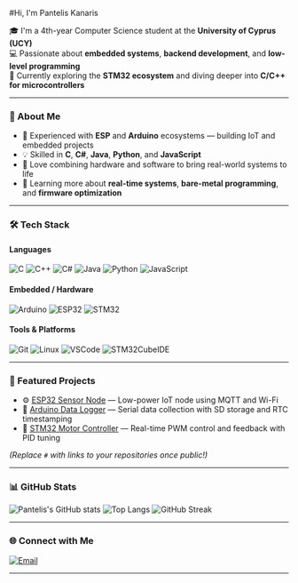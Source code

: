 #Hi, I'm Pantelis Kanaris

🎓 I'm a 4th-year Computer Science student at the **University of Cyprus (UCY)**  
💻 Passionate about **embedded systems**, **backend development**, and **low-level programming**  
🚀 Currently exploring the **STM32 ecosystem** and diving deeper into **C/C++ for microcontrollers**

---

### 🧠 About Me
- 🔧 Experienced with **ESP** and **Arduino** ecosystems — building IoT and embedded projects  
- 💡 Skilled in **C**, **C#**, **Java**, **Python**, and **JavaScript**  
- 🧰 Love combining hardware and software to bring real-world systems to life  
- 🌱 Learning more about **real-time systems**, **bare-metal programming**, and **firmware optimization**

---

### 🛠️ Tech Stack

#### **Languages**
![C](https://img.shields.io/badge/C-00599C?style=for-the-badge&logo=c&logoColor=white)
![C++](https://img.shields.io/badge/C++-00599C?style=for-the-badge&logo=cplusplus&logoColor=white)
![C#](https://img.shields.io/badge/C%23-68217A?style=for-the-badge&logo=csharp&logoColor=white)
![Java](https://img.shields.io/badge/Java-007396?style=for-the-badge&logo=openjdk&logoColor=white)
![Python](https://img.shields.io/badge/Python-3776AB?style=for-the-badge&logo=python&logoColor=white)
![JavaScript](https://img.shields.io/badge/JavaScript-F7DF1E?style=for-the-badge&logo=javascript&logoColor=black)

#### **Embedded / Hardware**
![Arduino](https://img.shields.io/badge/Arduino-00979D?style=for-the-badge&logo=arduino&logoColor=white)
![ESP32](https://img.shields.io/badge/ESP32-000000?style=for-the-badge&logo=espressif&logoColor=white)
![STM32](https://img.shields.io/badge/STM32-03234B?style=for-the-badge&logo=stmicroelectronics&logoColor=white)

#### **Tools & Platforms**
![Git](https://img.shields.io/badge/Git-F05033?style=for-the-badge&logo=git&logoColor=white)
![Linux](https://img.shields.io/badge/Linux-FCC624?style=for-the-badge&logo=linux&logoColor=black)
![VSCode](https://img.shields.io/badge/VSCode-007ACC?style=for-the-badge&logo=visualstudiocode&logoColor=white)
![STM32CubeIDE](https://img.shields.io/badge/STM32CubeIDE-03234B?style=for-the-badge&logo=stmicroelectronics&logoColor=white)

---

### 🚧 Featured Projects
- ⚙️ [ESP32 Sensor Node](#) — Low-power IoT node using MQTT and Wi-Fi  
- 🔌 [Arduino Data Logger](#) — Serial data collection with SD storage and RTC timestamping  
- 🧩 [STM32 Motor Controller](#) — Real-time PWM control and feedback with PID tuning  

*(Replace `#` with links to your repositories once public!)*

---

### 📊 GitHub Stats
![Pantelis's GitHub stats](https://github-readme-stats.vercel.app/api?username=panteliskanaris&show_icons=true&theme=radical)
![Top Langs](https://github-readme-stats.vercel.app/api/top-langs/?username=panteliskanaris&layout=compact&theme=radical)
![GitHub Streak](https://github-readme-streak-stats.herokuapp.com?user=panteliskanaris&theme=radical)

---

### 🌐 Connect with Me
[![Email](https://img.shields.io/badge/Email-D14836?style=for-the-badge&logo=gmail&logoColor=white)](mailto:pantelkan16@gmail.com)

---
